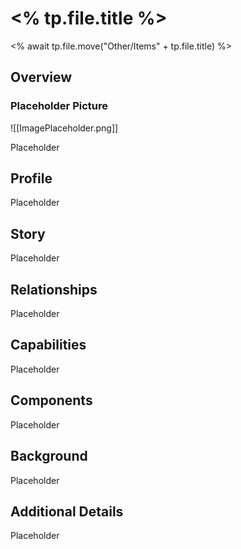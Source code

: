 # <% tp.file.title %>
<% await tp.file.move("Other/Items" + tp.file.title) %>

## Overview

### Placeholder Picture

![[ImagePlaceholder.png]]

Placeholder

## Profile

Placeholder

## Story

Placeholder

## Relationships

Placeholder

## Capabilities

Placeholder

## Components

Placeholder

## Background

Placeholder

## Additional Details

Placeholder